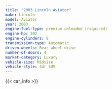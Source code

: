 ```yaml
---
title: "2003 Lincoln Aviator"
make: Lincoln
model: Aviator
year: 2003
engine-fuel-type: premium unleaded (required)
engine-hp: 302
engine-cylinders: 8
transmission-type: Automatic
driven-wheels: Rear wheel drive
number-of-doors: 4
market-category: Luxury
vehicle-size: Midsize
vehicle-style: 4dr SUV
---
```


{{< car_info >}}
